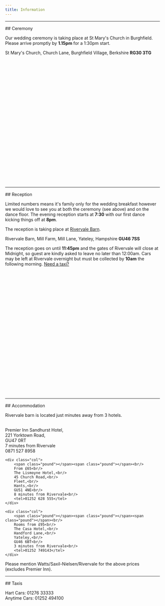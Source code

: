 ```yaml
---
title: Information
---
```

<hr/>
## Ceremony

Our wedding ceremony is taking place at St Mary's Church in Burghfield. Please arrive promptly by **1.15pm** for a 1:30pm start.

St Mary's Church,
Church Lane,
Burghfield Village,
Berkshire
**RG30 3TG**

<div class="mapwrapper"><div id="church" style="height: 400px; width: 720px;"></div></div>

<script type="text/javascript">
    // When the window has finished loading create our google map below
    google.maps.event.addDomListener(window, 'load', init);

    function init() {
        // Basic options for a simple Google Map
        // For more options see: https://developers.google.com/maps/documentation/javascript/reference#MapOptions
        var mapOptions = {
            // How zoomed in you want the map to start at (always required)
            zoom: 11,

            // The latitude and longitude to center the map (always required)
            center: new google.maps.LatLng(51.410597, -1.036701), // New York

            // How you would like to style the map.
            // This is where you would paste any style found on Snazzy Maps.
            styles: [{"featureType":"water","elementType":"geometry","stylers":[{"color":"#e9e9e9"},{"lightness":17}]},{"featureType":"landscape","elementType":"geometry","stylers":[{"color":"#f5f5f5"},{"lightness":20}]},{"featureType":"road.highway","elementType":"geometry.fill","stylers":[{"color":"#ffffff"},{"lightness":17}]},{"featureType":"road.highway","elementType":"geometry.stroke","stylers":[{"color":"#ffffff"},{"lightness":29},{"weight":0.2}]},{"featureType":"road.arterial","elementType":"geometry","stylers":[{"color":"#ffffff"},{"lightness":18}]},{"featureType":"road.local","elementType":"geometry","stylers":[{"color":"#ffffff"},{"lightness":16}]},{"featureType":"poi","elementType":"geometry","stylers":[{"color":"#f5f5f5"},{"lightness":21}]},{"featureType":"poi.park","elementType":"geometry","stylers":[{"color":"#dedede"},{"lightness":21}]},{"elementType":"labels.text.stroke","stylers":[{"visibility":"on"},{"color":"#ffffff"},{"lightness":16}]},{"elementType":"labels.text.fill","stylers":[{"saturation":36},{"color":"#333333"},{"lightness":40}]},{"elementType":"labels.icon","stylers":[{"visibility":"off"}]},{"featureType":"transit","elementType":"geometry","stylers":[{"color":"#f2f2f2"},{"lightness":19}]},{"featureType":"administrative","elementType":"geometry.fill","stylers":[{"color":"#fefefe"},{"lightness":20}]},{"featureType":"administrative","elementType":"geometry.stroke","stylers":[{"color":"#fefefe"},{"lightness":17},{"weight":1.2}]}]
        };

        // Get the HTML DOM element that will contain your map
        // We are using a div with id="map" seen below in the <body>
        var mapElement = document.getElementById('church');

        // Create the Google Map using our element and options defined above
        var map = new google.maps.Map(mapElement, mapOptions);

        // Let's also add a marker while we're at it
        var marker = new google.maps.Marker({
            position: new google.maps.LatLng(51.410597, -1.036701),
            map: map,
            title: 'St Marys Church RG30 3TG'
        });
    }
</script>

<hr/>
## Reception

Limited numbers means it's family only for the wedding breakfast however we would love to see you at both the ceremony (see above) and on the dance floor. The evening reception starts at **7:30** with our first dance kicking things off at **8pm**.

The reception is taking place at [Rivervale Barn](http://www.rivervale-barn-weddings.co.uk/).

Rivervale Barn,
Mill Farm,
Mill Lane,
Yateley,
Hampshire
**GU46 7SS**

The reception goes on until **11:45pm** and the gates of Rivervale will close at Midnight, so guest are kindly asked to leave no later than 12:00am. Cars may be left at Rivervale overnight but must be collected by **10am** the following morning. <a href="#taxi">Need a taxi?</a>

<div class="mapwrapper"><div id="rivervale" style="height: 400px; width: 720px;"></div></div>

<script type="text/javascript">
    // When the window has finished loading create our google map below
    google.maps.event.addDomListener(window, 'load', init);

    function init() {
        // Basic options for a simple Google Map
        // For more options see: https://developers.google.com/maps/documentation/javascript/reference#MapOptions
        var mapOptions = {
            // How zoomed in you want the map to start at (always required)
            zoom: 11,

            // The latitude and longitude to center the map (always required)
            center: new google.maps.LatLng(51.350426, -0.825824), // New York

            // How you would like to style the map.
            // This is where you would paste any style found on Snazzy Maps.
            styles: [{"featureType":"water","elementType":"geometry","stylers":[{"color":"#e9e9e9"},{"lightness":17}]},{"featureType":"landscape","elementType":"geometry","stylers":[{"color":"#f5f5f5"},{"lightness":20}]},{"featureType":"road.highway","elementType":"geometry.fill","stylers":[{"color":"#ffffff"},{"lightness":17}]},{"featureType":"road.highway","elementType":"geometry.stroke","stylers":[{"color":"#ffffff"},{"lightness":29},{"weight":0.2}]},{"featureType":"road.arterial","elementType":"geometry","stylers":[{"color":"#ffffff"},{"lightness":18}]},{"featureType":"road.local","elementType":"geometry","stylers":[{"color":"#ffffff"},{"lightness":16}]},{"featureType":"poi","elementType":"geometry","stylers":[{"color":"#f5f5f5"},{"lightness":21}]},{"featureType":"poi.park","elementType":"geometry","stylers":[{"color":"#dedede"},{"lightness":21}]},{"elementType":"labels.text.stroke","stylers":[{"visibility":"on"},{"color":"#ffffff"},{"lightness":16}]},{"elementType":"labels.text.fill","stylers":[{"saturation":36},{"color":"#333333"},{"lightness":40}]},{"elementType":"labels.icon","stylers":[{"visibility":"off"}]},{"featureType":"transit","elementType":"geometry","stylers":[{"color":"#f2f2f2"},{"lightness":19}]},{"featureType":"administrative","elementType":"geometry.fill","stylers":[{"color":"#fefefe"},{"lightness":20}]},{"featureType":"administrative","elementType":"geometry.stroke","stylers":[{"color":"#fefefe"},{"lightness":17},{"weight":1.2}]}]
        };

        // Get the HTML DOM element that will contain your map
        // We are using a div with id="map" seen below in the <body>
        var mapElement = document.getElementById('rivervale');

        // Create the Google Map using our element and options defined above
        var map = new google.maps.Map(mapElement, mapOptions);

        // Let's also add a marker while we're at it
        var marker = new google.maps.Marker({
            position: new google.maps.LatLng(51.350426, -0.825824),
            map: map,
            title: 'Rivervale Barn GU46 7SS'
        });
    }
</script>

<hr/>
## Accommodation

Rivervale barn is located just minutes away from 3 hotels.

<div class="accom">
    <div class="col">
        <span class="pound"></span><br/>
        Premier Inn Sandhurst Hotel,<br/>
        221 Yorktown Road,<br/>
        GU47 0RT<br/>
        7 minutes from Rivervale<br/>
        <tel>0871 527 8958</tel>
    </div>

    <div class="col">
        <span class="pound"></span><span class="pound"></span><br/>
        From £65<br/>
        The Lismoyne Hotel,<br/>
        45 Church Road,<br/>
        Fleet,<br/>
        Hants,<br/>
        GU51 4NE<br/>
        8 minutes from Rivervale<br/>
        <tel>01252 628 555</tel>
    </div>

    <div class="col">
        <span class="pound"></span><span class="pound"></span><span class="pound"></span><br/>
        Rooms from £95<br/>
        The Casa Hotel,<br/>
        Handford Lane,<br/>
        Yateley,<br/>
        GU46 6BT<br/>
        3 minutes from Rivervale<br/>
        <tel>01252 749143</tel>
    </div>
</div>

Please mention Watts/Saxil-Nielsen/Rivervale for the above prices (excludes Premier Inn).

<hr/>
## Taxis

Hart Cars: <tel>01276 33333</tel><br/>
Anytime Cars: <tel>01252 494100</tel>


